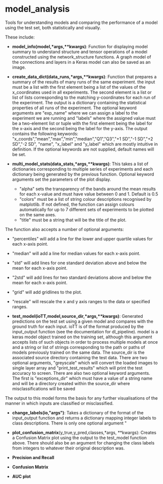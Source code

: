 # model_analysis

Tools for understanding models and comparing the performance of a model using the test set, both statistically and visually.

These include:

- __model_info(model,\*args,\*\*kwargs)__: Function for displaying model summary to understand structure and tensor operations of a model constructed using the network_structure functions. A graph model of the connections and layers in a Keras model can also be saved as an image.

- __create_data_dict(data_runs,\*args,\*\*kwargs)__: Function that prepares a summary of the results of many runs of the same experiment. the input must be a list with the first element being a list of the values of the x_coordinates used in all experiments. The second element is a list or list of lists corresponding to the matching y-coordinates for each run of the experiment. The output is a dictionary containing the statistical properties of all runs of the experiment. The optional keyword arguments are "exp_name" where we can assign a label to the experiment we are running and "labels" where the assigned value must be a two-element list or tuple with the first element being the label for the x-axis and the second being the label for the y-axis. The output contains the following keywords:
"x_coords","mean","max","min","median","Q1","Q3","+1 SD","-1 SD","+2 SD","-2 SD", "name", "x_label" and "y_label" which are mostly intuitive in definition. If the optional keywords are not supplied, default names will be set.

- __multi_model_stats(data_stats,\*args,\*\*kwargs)__: This takes a list of dictionaries corresponding to multiple series of experiments and each dictionary being generated by the previous function. Optional keyword arguments set the parameters of the plot display. 
  - "alpha" sets the transparency of the bands around the mean results for each x-value and must have value between 0 and 1. Default is   0.5 
  - "colors" must be a list of string colour descriptions recognised by matplotlib. If not defined, the function can assign colours automatically for up to 7 different sets of experiments to be plotted on the same axes. 
  - "title" must be a string that will be the title of the plot.

 The function also accepts a number of optional arguments:
  - "percentiles" will add a line for the lower and upper quartile values for each x-axis point.
  - "median" will add a line for median values for each x-axis point.
  - "std" will add lines for one standard deviation above and below the mean for each x-axis point.
  - "2std" will add lines for two standard deviations above and below the mean for each x-axis point.
  - "grid" will add gridlines to the plot.
  - "rescale" will rescale the x and y axis ranges to the data or specified ranges.

- __test_model(ioTT,model,source_dir,\*args,\*\*kwargs)__: Generated predictions on the test set using a given model and compares with the ground truth for each input. ioTT is of the format produced by the input\_output function (see the documentation for dl\_pipeline). model is a keras model object trained on the training set, although this argument accepts lists of such objects in order to process multiple models at once and a string or list of strings corresponding to the path or paths of models previously trained on the same data. The source\_dir is the associated source directory containing the test data. There are two optional arguments, "greyscale" which will convert the loaded images to single layer array and "print_test_results" which will print the test accuracy to screen. There are also two optional keyword arguments. The first is "exceptions_dir" which must have a value of a string name and will be a directory created within the source_dir where misclassifications will be saved 

The output to this model forms the basis for any further visualisations of the manner in which inputs are classified or misclassified. 

- __change_labels(io,"args")__: Takes a dictionary of the format of the input_output function and returns a dictionary mapping integer labels to class descriptions. There is only one optional argument "

- __plot\_confusion\_matrix__(y_true,y_pred,classes,\*args, \*\*kwargs): Creates a Confusion Matrix plot using the output to the test\_model function above. There should also be an argument for changing the class labels from integers to whatever their original description was. 


- __Precision and Recall__
- __Confusion Matrix__
- __AUC plot__

